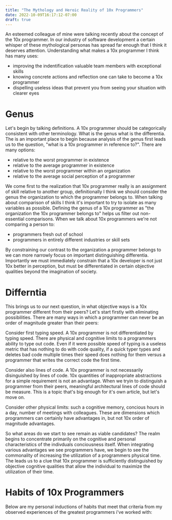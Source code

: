 ```yaml
---
title: "The Mythology and Heroic Reality of 10x Programmers"
date: 2022-10-09T16:17:12-07:00
draft: true
---
```


An esteemed colleague of mine were talking recently about the concept of the 10x programmer.  In our industry of software development a certain whisper of these mythological personas has spread far enough that I think it deserves attention.  Understanding what makes a 10x programmer I think has many uses:

* improving the indentification valuable team members with exceptional skills
* knowing concrete actions and reflection one can take to become a 10x programmer
* dispelling useless ideas that prevent you from seeing your situation with clearer eyes

# Genus

Let's begin by talking definitions.  A 10x programmer should be categorically consistent with other terminology.  What is the genus what is the differentia.  The is an important place to begin because analysis of the genus first leads us to the question, "what is a 10x programmer in reference to?".  There are many options:

* relative to the worst programmer in existence
* relative to the average programmer in existence
* relative to the worst programmer within an organization
* relative to the average social perception of a programmer

We come first to the realization that 10x programmer really is an assignment of skill relative to another group, definitionally I think we should consider the genus the organization to which the programmer belongs to.  When talking about comparison of skills I think it's important to try to isolate as many variables as possible.  Defining the genus of a 10x programmer as "the organization the 10x programmer belongs to" helps us filter out non-essential comparisons.  When we talk about 10x programmers we're not comparing a person to:

* programmers fresh out of school
* programmers in entirely different industries or skill sets

By constraining our contrast to the organization a programmer belongs to we can more narrowly focus on important distinguishing differentia. Importantly we must immediately constrain that a 10x developer is not just 10x better in perception, but must be differentiated in certain objective qualities beyond the imagination of society.

 # Differntia

This brings us to our next question, in what objective ways is a 10x programmer different from their peers? Let's start firstly with eliminating possibilities.  There are many ways in which a programmer can never be an order of magnitude greater than their peers:

Consider first typing speed.  A 10x programmer is not differentiated by typing speed.  There are physical and cognitive limits to a programmers ability to type out code.  Even if it were possible speed of typing is a useless metric that has nothing to do with code quality, if a quick typer types and deletes bad code multiple times their speed does nothing for them versus a programmer that writes the correct code the first time.

Consider also lines of code.  A 10x programmer is not necessarily disinguished by lines of code.  10x quantities of inappropriate abstractions for a simple requirement is not an advantage.  When we tryin to distinguish a programmer from their peers, meaningful architectural lines of code should be measure.  This is a topic that's big enough for it's own article, but let's move on.

Consider other physical limits: such a cognitive memory, concious hours in a day, number of meetings with colleagues.  These are dimensions which programmers can certainly have advantages in, but not 10x order of magnitude advantages.  

So what areas do we start to see remain as viable candidates?  The realm begins to concentrate primarily on the cognitive and personal characteristics of the indivduals conciousness itself.  When integrating various advantages we see programmers have, we begin to see the commonality of increasing the utilization of a programmers physical time.  The leads us to a clue that 10x programmer is sufficiently distinguished by objective cognitive qualities that allow the individual to maximize the utilization of their time.

# Habits of 10x Programmers

Below are my personal inductions of habits that meet that criteria from my observed experiences of the greatest programmers i've worked with:

